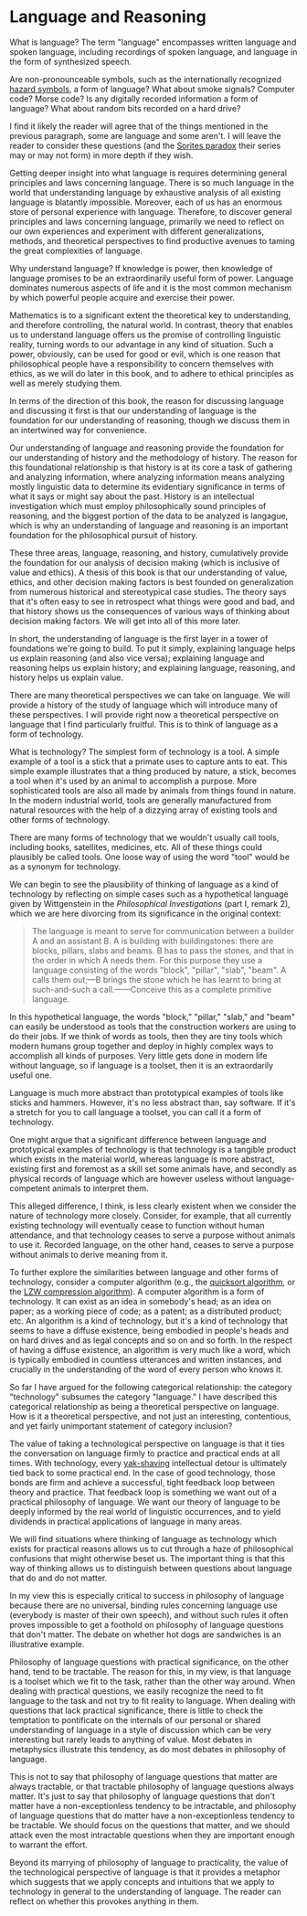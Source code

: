 # Language and Reasoning

What is language? The term "language" encompasses written language and spoken language, including recordings of spoken language, and language in the form of synthesized speech.

Are non-pronounceable symbols, such as the internationally recognized [hazard symbols](https://en.wikipedia.org/wiki/Hazard_symbol), a form of language? What about smoke signals? Computer code? Morse code? Is any digitally recorded information a form of language? What about random bits recorded on a hard drive?

I find it likely the reader will agree that of the things mentioned in the previous paragraph, some are language and some aren't. I will leave the reader to consider these questions (and the [Sorites paradox](https://en.wikipedia.org/wiki/Sorites_paradox) their series may or may not form) in more depth if they wish.

Getting deeper insight into what language is requires determining general principles and laws concerning language. There is so much language in the world that understanding language by exhaustive analysis of all existing language is blatantly impossible. Moreover, each of us has an enormous store of personal experience with language. Therefore, to discover general principles and laws concerning language, primarily we need to reflect on our own experiences and experiment with different generalizations, methods, and theoretical perspectives to find productive avenues to taming the great complexities of language.

Why understand language? If knowledge is power, then knowledge of language promises to be an extraordinarily useful form of power. Language dominates numerous aspects of life and it is the most common mechanism by which powerful people acquire and exercise their power.

Mathematics is to a significant extent the theoretical key to understanding, and therefore controlling, the natural world. In contrast, theory that enables us to understand language offers us the promise of controlling linguistic reality, turning words to our advantage in any kind of situation. Such a power, obviously, can be used for good or evil, which is one reason that philosophical people have a responsibility to concern themselves with ethics, as we will do later in this book, and to adhere to ethical principles as well as merely studying them.

In terms of the direction of this book, the reason for discussing language and discussing it first is that our understanding of language is the foundation for our understanding of reasoning, though we discuss them in an intertwined way for convenience.

Our understanding of language and reasoning provide the foundation for our understanding of history and the methodology of history. The reason for this foundational relationship is that history is at its core a task of gathering and analyzing information, where analyzing information means analyzing mostly linguistic data to determine its evidentiary significance in terms of what it says or might say about the past. History is an intellectual investigation which must employ philosophically sound principles of reasoning, and the biggest portion of the data to be analyzed is langague, which is why an understanding of language and reasoning is an important foundation for the philosophical pursuit of history.

These three areas, language, reasoning, and history, cumulatively provide the foundation for our analysis of decision making (which is inclusive of value and ethics). A thesis of this book is that our understanding of value, ethics, and other decision making factors is best founded on generalization from numerous historical and stereotypical case studies. The theory says that it's often easy to see in retrospect what things were good and bad, and that history shows us the consequences of various ways of thinking about decision making factors. We will get into all of this more later.

In short, the understanding of language is the first layer in a tower of foundations we're going to build. To put it simply, explaining language helps us explain reasoning (and also vice versa); explaining language and reasoning helps us explain history; and explaining language, reasoning, and history helps us explain value.

There are many theoretical perspectives we can take on language. We will provide a history of the study of language which will introduce many of these perspectives. I will provide right now a theoretical perspective on language that I find particularly fruitful. This is to think of language as a form of technology.

What is technology? The simplest form of technology is a tool. A simple example of a tool is a stick that a primate uses to capture ants to eat. This simple example illustrates that a thing produced by nature, a stick, becomes a tool when it's used by an animal to accomplish a purpose. More sophisticated tools are also all made by animals from things found in nature. In the modern industrial world, tools are generally manufactured from natural resources with the help of a dizzying array of existing tools and other forms of technology.

There are many forms of technology that we wouldn't usually call tools, including books, satellites, medicines, etc. All of these things could plausibly be called tools. One loose way of using the word "tool" would be as a synonym for technology.

We can begin to see the plausibility of thinking of language as a kind of technology by reflecting on simple cases such as a hypothetical language given by Wittgenstein in the *Philosophical Investigations* (part I, remark 2), which we are here divorcing from its significance in the original context:

> The language is meant to serve for communication between a builder A and an assistant B. A is building with buildingstones: there are blocks, pillars, slabs and beams. B has to pass the stones, and that in the order in which A needs them. For this purpose they use a language consisting of the words "block", "pillar", "slab", "beam". A calls them out;—B brings the stone which he has learnt to bring at such-and-such a call.——Conceive this as a complete primitive language.

In this hypothetical language, the words "block," "pillar," "slab," and "beam" can easily be understood as tools that the construction workers are using to do their jobs. If we think of words as tools, then they are tiny tools which modern humans group together and deploy in highly complex ways to accomplish all kinds of purposes. Very little gets done in modern life without language, so if language is a toolset, then it is an extraordarily useful one.

Language is much more abstract than prototypical examples of tools like sticks and hammers. However, it's no less abstract than, say software. If it's a stretch for you to call language a toolset, you can call it a form of technology.

One might argue that a significant difference between language and prototypical examples of technology is that technology is a tangible product which exists in the material world, whereas language is more abstract, existing first and foremost as a skill set some animals have, and secondly as physical records of language which are however useless without language-competent animals to interpret them.

This alleged difference, I think, is less clearly existent when we consider the nature of technology more closely. Consider, for example, that all currently existing technology will eventually cease to function without human attendance, and that technology ceases to serve a purpose without animals to use it. Recorded language, on the other hand, ceases to serve a purpose without animals to derive meaning from it.

To further explore the similarities between language and other forms of technology, consider a computer algorithm (e.g., the [quicksort algorithm](https://www.youtube.com/watch?v=8hHWpuAPBHo), or the [LZW compression algorithm](https://en.wikipedia.org/wiki/Lempel%E2%80%93Ziv%E2%80%93Welch)). A computer algorithm is a form of technology. It can exist as an idea in somebody's head; as an idea on paper; as a working piece of code; as a patent; as a distributed product; etc. An algorithm is a kind of technology, but it's a kind of technology that seems to have a diffuse existence, being embodied in people's heads and on hard drives and as legal concepts and so on and so forth. In the respect of having a diffuse existence, an algorithm is very much like a word, which is typically embodied in countless utterances and written instances, and crucially in the understanding of the word of every person who knows it.

So far I have argued for the following categorical relationship: the category "technology" subsumes the category "language." I have described this categorical relationship as being a theoretical perspective on language. How is it a theoretical perspective, and not just an interesting, contentious, and yet fairly unimportant statement of category inclusion?

The value of taking a technological perspective on language is that it ties the conversation on language firmly to practice and practical ends at all times. With technology, every [yak-shaving](http://sethgodin.typepad.com/seths_blog/2005/03/dont_shave_that.html) intellectual detour is ultimately tied back to some practical end. In the case of good technology, those bonds are firm and achieve a successful, tight feedback loop between theory and practice. That feedback loop is something we want out of a practical philosophy of language. We want our theory of language to be deeply informed by the real world of linguistic occurrences, and to yield dividends in practical applications of language in many areas.

We will find situations where thinking of language as technology which exists for practical reasons allows us to cut through a haze of philosophical confusions that might otherwise beset us. The important thing is that this way of thinking allows us to distinguish between questions about language that do and do not matter.

In my view this is especially critical to success in philosophy of language because there are no universal, binding rules concerning language use (everybody is master of their own speech), and without such rules it often proves impossible to get a foothold on philosophy of language questions that don't matter. The debate on whether hot dogs are sandwiches is an illustrative example.

Philosophy of language questions with practical significance, on the other hand, tend to be tractable. The reason for this, in my view, is that language is a toolset which we fit to the task, rather than the other way around. When dealing with practical questions, we easily recognize the need to fit language to the task and not try to fit reality to language. When dealing with questions that lack practical significance, there is little to check the temptation to pontificate on the internals of our personal or shared understanding of language in a style of discussion which can be very interesting but rarely leads to anything of value. Most debates in metaphysics illustrate this tendency, as do most debates in philosophy of language.

This is not to say that philosophy of language questions that matter are always tractable, or that tractable philosophy of language questions always matter. It's just to say that philosophy of language questions that don't matter have a non-exceptionless tendency to be intractable, and philosophy of language questions that do matter have a non-exceptionless tendency to be tractable. We should focus on the questions that matter, and we should attack even the most intractable questions when they are important enough to warrant the effort.

Beyond its marrying of philosophy of language to practicality, the value of the technological perspective of language is that it provides a metaphor which suggests that we apply concepts and intuitions that we apply to technology in general to the understanding of language. The reader can reflect on whether this provokes anything in them.
